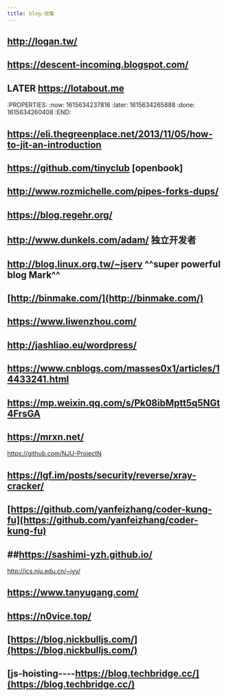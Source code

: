 ```yaml
---
title: blog-收集
---
```


## http://logan.tw/
## https://descent-incoming.blogspot.com/
## LATER https://lotabout.me
:PROPERTIES:
:now: 1615634237816
:later: 1615634265888
:done: 1615634260408
:END:
## https://eli.thegreenplace.net/2013/11/05/how-to-jit-an-introduction
## https://github.com/tinyclub [openbook]
## http://www.rozmichelle.com/pipes-forks-dups/
## https://blog.regehr.org/
## http://www.dunkels.com/adam/ 独立开发者
## http://blog.linux.org.tw/~jserv     ^^super powerful blog Mark^^
## [http://binmake.com/](http://binmake.com/)
## https://www.liwenzhou.com/
## http://jashliao.eu/wordpress/
##
##
##
## https://www.cnblogs.com/masses0x1/articles/14433241.html
## https://mp.weixin.qq.com/s/Pk08ibMptt5q5NGt4FrsGA
## https://mrxn.net/
https://github.com/NJU-ProjectN
## https://lgf.im/posts/security/reverse/xray-cracker/
## [https://github.com/yanfeizhang/coder-kung-fu](https://github.com/yanfeizhang/coder-kung-fu)
## ##https://sashimi-yzh.github.io/
http://ics.nju.edu.cn/~jyy/
## https://www.tanyugang.com/
## https://n0vice.top/
## [https://blog.nickbulljs.com/](https://blog.nickbulljs.com/)
## [js-hoisting----https://blog.techbridge.cc/](https://blog.techbridge.cc/)
